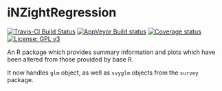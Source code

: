 # iNZightRegression
[![Travis-CI Build Status](https://travis-ci.org/iNZightVIT/iNZightRegression.svg?branch=master)](https://travis-ci.org/iNZightVIT/iNZightRegression)
[![AppVeyor Build status](https://ci.appveyor.com/api/projects/status/3vwj3qn0lpltld38/branch/master?svg=true)](https://ci.appveyor.com/project/tmelliott/inzightregression/branch/master)
[![Coverage status](https://codecov.io/gh/iNZightVIT/iNZightRegression/branch/master/graph/badge.svg)](https://codecov.io/github/iNZightVIT/iNZightRegression?branch=master)
[![License: GPL v3](https://img.shields.io/badge/License-GPL%20v3-blue.svg)](http://www.gnu.org/licenses/gpl-3.0)


An R package which provides summary information and plots which have been altered from those provided by base R.

It now handles `glm` object, as well as `svyglm` objects from the `survey` package.
